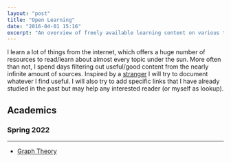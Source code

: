 ```yaml
---
layout: "post"
title: "Open Learning"
date: "2016-04-01 15:16"
excerpt: "An overview of freely available learning content on various topics (though mainly machine learning)."
---
```


I learn a lot of things from the internet, which offers a huge number of resources to read/learn about almost every topic under the sun.
More often than not, I spend days filtering out useful/good content from the nearly infinite amount of sources.
Inspired by a [stranger](https://kratzert.github.io/openlearning) I will try to document whatever I find useful.
I will also try to add specific links that I have already studied in the past but may help any interested reader (or myself as lookup).

## Academics

### Spring 2022
----
- [Graph Theory](/academics/graph_theory_man_204.md)
